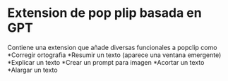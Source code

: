 # Extension de pop plip basada en GPT
Contiene una extension que añade diversas funcionales a popclip como
*Corregir ortografia
*Resumir un texto (aparece una ventana emergente)
*Explicar un texto
*Crear un prompt para imagen
*Acortar un texto
*Alargar un texto
